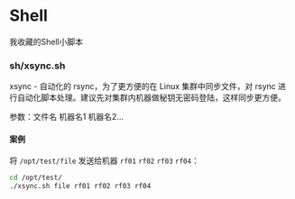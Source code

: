 # Shell
我收藏的Shell小脚本

### sh/xsync.sh
xsync - 自动化的 rsync，为了更方便的在 Linux 集群中同步文件，对 rsync 进行自动化脚本处理。建议先对集群内机器做秘钥无密码登陆，这样同步更方便。

参数：文件名 机器名1 机器名2...
#### 案例
将 ```/opt/test/file``` 发送给机器 ```rf01``` ```rf02``` ```rf03``` ```rf04```：
```bash
cd /opt/test/
./xsync.sh file rf01 rf02 rf03 rf04
```


